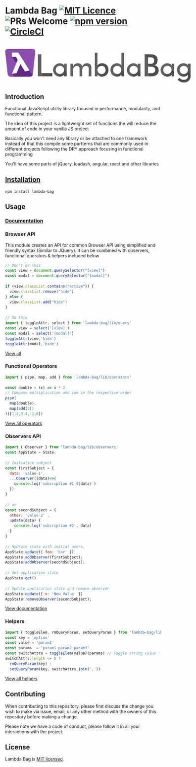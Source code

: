 
# Lambda Bag [![MIT Licence](https://badges.frapsoft.com/os/mit/mit.svg?v=103)](https://opensource.org/licenses/mit-license.php) ![PRs Welcome](https://img.shields.io/badge/PRs-welcome-brightgreen.svg) [![npm version](https://badge.fury.io/js/lambda-bag.svg)](https://badge.fury.io/js/lambda-bag) [![CircleCI](https://circleci.com/gh/juanrodriguezarc/lambda-bag/tree/master.svg?style=svg)](https://circleci.com/gh/juanrodriguezarc/lambda-bag/tree/master)

<img src="https://raw.githubusercontent.com/juanrodriguezarc/lambda-bag/master/assets/lb-logo-lg.png#bordered" alt="Kitten" title="A cute kitten" style="max-width: 600px;margin-top: 20px;" />

## Introduction

Functional JavaScript utility library focused in performance, modularity, and functional pattern.

The idea of this project is a lightweight set of functions the will reduce the amount of code in your vanilla JS project

Basically you won't need any library or be attached to one framework instead of that this compile some partterns that are commonly used in different projects following the DRY approach focusing in functional programming

You'll have some parts of jQuery, loadash, angular, react and other libraries

## [Installation](https://www.npmjs.com/package/lambda-bag)

```
npm install lambda-bag
```

## Usage

### [Documentation](https://5d8be4ea8e992f00086c7407--hopeful-perlman-bfbed6.netlify.com/)

### Browser API

This module creates an API for common Browser API using simplified and friendly syntax (Similar to JQuery). It can be combined with observers, functional operators & helpers included below

```js
// Don't do this 
const view = document.querySelector("[view]")
const modal = document.querySelector("[modal]")

if (view.classList.contains("active")) {
  view.classList.remove("hide")
} else {
  view.classList.add("hide")
}

// Do this
import { toggleAttr, select } from 'lambda-bag/lib/query'
const view = select('[view]')
const modal = select('[modal]')
toggleAttr(view,'hide')
toggleAttr(modal,'hide')
```

[View all](https://www.lambdabag.com/identifiers.html#query)

### Functional Operators

```js
import { pipe, map, add } from 'lambda-bag/lib/operators'

const double = (x) => x * 2
// Compose multiplication and sum in the respective order
pipe(
  map(double),
  map(add(3))
)([1,2,3,4,-1,0]) 
```

[View all operators](https://www.lambdabag.com/identifiers.html#operators)

### Observers API
```js
import { Observer } from 'lambda-bag/lib/observers'
const AppState = State; 

// Initialize subject
const firstSubject = { 
  data: 'value-1', 
  ...Observer((data)=>{
    console.log(`subcription #1 ${data}`)
  })
}

// or
const secondSubject = { 
  other: 'value-2' ,   
  update(data) {
    console.log('subcription #2', data)
  }
}

// Hydrate state with initial users.
AppState.update({ foo: 'bar' });
AppState.addObserver(firstSubject);
AppState.addObserver(secondSubject);

// Get application state
AppState.get()

// Update application state and remove observer
AppState.update({ x: 'New Value' })
AppState.removeObserver(secondSubject);
```
[View documentation](https://www.lambdabag.com/identifiers.html#observers)



### Helpers

```js
import { toggleElem, rmQueryParam, setQueryParam } from 'lambda-bag/lib/general'
const key = 'option'
const value = 'param1'
const params  = 'param1 param2 param3'
const switchAttrs = toggleElem(value)(params) // Toggle string value ' param2 param3'
switchAttrs.length <= 0 ? 
  rmQueryParam(key) : 
  setQueryParam(key, switchAttrs.join(','))
```

[View all helpers](https://www.lambdabag.com/identifiers.html#general)

## Contributing

When contributing to this repository, please first discuss the change you wish to make via issue, email, or any other method with the owners of this repository before making a change.

Please note we have a code of conduct, please follow it in all your interactions with the project.

## License

Lambda Bag is [MIT licensed](https://opensource.org/licenses/mit-license.php).
